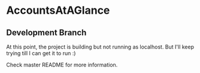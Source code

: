 # AccountsAtAGlance

## Development Branch

At this point, the project is building but not running as localhost. But I'll keep trying till I can get it to run :)

Check master README for more information.